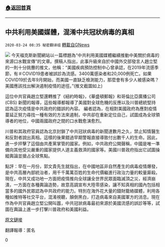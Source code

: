 ###  [:house:返回首頁](https://github.com/ourhimalayas/txt)
---

## 中共利用美國媒體，混淆中共冠狀病毒的真相
`2020-03-24 08:35 秘密翻译组` [轉載自GNews](https://gnews.org/zh-hant/150842/)

![](https://s3-ap-northeast-1.amazonaws.com/news.guo.offload.media/wp-content/uploads/2020/03/24083233/Picture-1-63.png)
今天福克斯新聞網站以一篇標題為“中共利用美國媒體繼續推動中美關於病毒的來源口水戰宣傳”的文章。撰稿人指出，此事升級來自於中國外交部發言人趙立堅的一則十分挑釁的推文，他稱：“美國疾病預防控制中心曾承認，在2019年流感季節，有＃COVID19患者被誤診為流感。3400萬感染者和20,000例死亡。如果COVID19於去年9月開始，而美國一直缺乏檢測能力，那麼會有多少人被感染嗎？美國應該找出解決遏制疫情的途徑。”(推文截圖如上)

這位中共官員趙立堅還轉推了《紐約時報》，《華盛頓郵報》和哥倫比亞廣播公司(CBS) 新聞的報導，這些報導都報導了美國對全球危機的反應以及川普總統堅持認為這次疫情是中共政府的錯誤的內容。 
編者認為，在相對美國政府為應對疫情蔓延正努力尋找一種有效的方法來遏制，中共卻在重新定位自己，試圖成為全球領導者的地位，中國兩國政府之間的口水戰愈演愈烈。

川普和其政府官員認為北京封鎖了中共冠狀病毒的新聞達數月之久，禁止知情醫生和反對者說出真相。這樣的後果錯過早期警報直接導致付出數千人的生命。因此，進一步抨擊了這個由共產黨掌管的國家。例如，中共政府公開聲稱，中國是唯一準備向其他受災嚴重的國家提供人道主義救濟的國家等。美國川普政府指出它試圖操縱輿論並搶占全球焦點。

點評：早在一月份，郭文貴先生就指出，在中國地區非自然產生的病毒疫情爆發，是中共高層內部統治者，用千千萬萬百姓的生命代價繼進行政治力量的較量廝殺。現在，中共又成功地一方面把疫情推向全球讓全世界民眾面臨滅頂之災，經濟崩潰，一方面在各種輿論造勢，故意高調宣布大陸零感染，讓不知真相的國內包括相當多的國外民眾認為中共政府的能力。特別在海外花大量的錢財籠絡媒體，利用各種如推特等社交平台，混淆視聽，顛倒黑白，打造病毒來自美國軍方的消息。現在作為中共官員趙立堅公開叫囂，中共冠狀病毒最初來源於美國流感的誤診等等，試圖在輿論上進一步打擊川普政府和美國利益。

[原文鏈接](https://www.foxnews.com/world/china-coronavirus-america-media-propaganda-war)

翻譯報導：匿名

0
